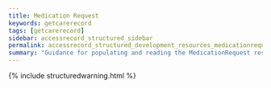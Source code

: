```yaml
---
title: Medication Request
keywords: getcarerecord
tags: [getcarerecord]
sidebar: accessrecord_structured_sidebar
permalink: accessrecord_structured_development_resources_medicationrequest.html
summary: "Guidance for populating and reading the MedicationRequest resource"
---
```


{% include structuredwarning.html %}

